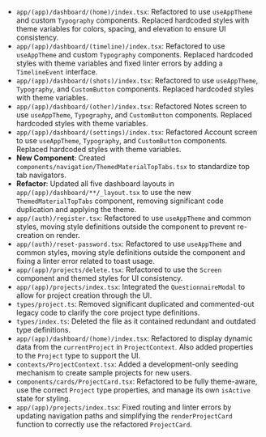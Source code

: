 - `app/(app)/dashboard/(home)/index.tsx`: Refactored to use `useAppTheme` and custom `Typography` components. Replaced hardcoded styles with theme variables for colors, spacing, and elevation to ensure UI consistency.
- `app/(app)/dashboard/(timeline)/index.tsx`: Refactored to use `useAppTheme` and custom `Typography` components. Replaced hardcoded styles with theme variables and fixed linter errors by adding a `TimelineEvent` interface.
- `app/(app)/dashboard/(shots)/index.tsx`: Refactored to use `useAppTheme`, `Typography`, and `CustomButton` components. Replaced hardcoded styles with theme variables.
- `app/(app)/dashboard/(other)/index.tsx`: Refactored Notes screen to use `useAppTheme`, `Typography`, and `CustomButton` components. Replaced hardcoded styles with theme variables.
- `app/(app)/dashboard/(settings)/index.tsx`: Refactored Account screen to use `useAppTheme`, `Typography`, and `CustomButton` components. Replaced hardcoded styles with theme variables.
- **New Component**: Created `components/navigation/ThemedMaterialTopTabs.tsx` to standardize top tab navigators.
- **Refactor**: Updated all five dashboard layouts in `app/(app)/dashboard/**/_layout.tsx` to use the new `ThemedMaterialTopTabs` component, removing significant code duplication and applying the theme.
- `app/(auth)/register.tsx`: Refactored to use `useAppTheme` and common styles, moving style definitions outside the component to prevent re-creation on render.
- `app/(auth)/reset-password.tsx`: Refactored to use `useAppTheme` and common styles, moving style definitions outside the component and fixing a linter error related to toast usage.
- `app/(app)/projects/delete.tsx`: Refactored to use the `Screen` component and themed styles for UI consistency.
- `app/(app)/projects/index.tsx`: Integrated the `QuestionnaireModal` to allow for project creation through the UI.
- `types/project.ts`: Removed significant duplicated and commented-out legacy code to clarify the core project type definitions.
- `types/index.ts`: Deleted the file as it contained redundant and outdated type definitions.
- `app/(app)/dashboard/(home)/index.tsx`: Refactored to display dynamic data from the `currentProject` in `ProjectContext`. Also added properties to the `Project` type to support the UI.
- `contexts/ProjectContext.tsx`: Added a development-only seeding mechanism to create sample projects for new users.
- `components/cards/ProjectCard.tsx`: Refactored to be fully theme-aware, use the correct `Project` type properties, and manage its own `isActive` state for styling.
- `app/(app)/projects/index.tsx`: Fixed routing and linter errors by updating navigation paths and simplifying the `renderProjectCard` function to correctly use the refactored `ProjectCard`.
